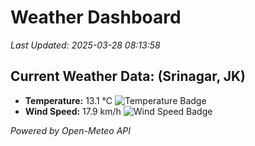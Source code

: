 
# Weather Dashboard

_Last Updated: 2025-03-28 08:13:58_

## Current Weather Data: (Srinagar, JK)
- **Temperature:** 13.1 °C ![Temperature Badge](https://img.shields.io/badge/Temperature-Low%20Temp-blue)
- **Wind Speed:** 17.9 km/h ![Wind Speed Badge](https://img.shields.io/badge/Wind%20Speed-Light%20Wind-blue)

*Powered by Open-Meteo API*

